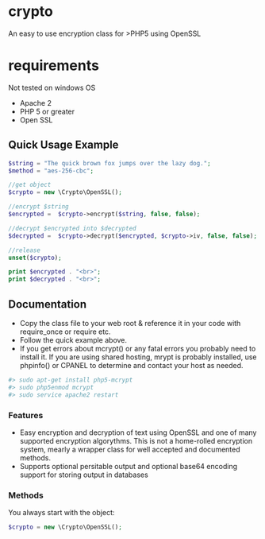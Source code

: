 # crypto
An easy to use encryption class for >PHP5 using OpenSSL

# requirements
Not tested on windows OS
* Apache 2
* PHP 5 or greater
* Open SSL 

## Quick Usage Example

```php
$string = "The quick brown fox jumps over the lazy dog.";
$method = "aes-256-cbc";

//get object
$crypto = new \Crypto\OpenSSL(); 

//encrypt $string
$encrypted =  $crypto->encrypt($string, false, false);

//decrypt $encrypted into $decrypted
$decrypted =  $crypto->decrypt($encrypted, $crypto->iv, false, false); 

//release
unset($crypto);

print $encrypted . "<br>";
print $decrypted . "<br>";
```

## Documentation 

* Copy the class file to your web root & reference it in your code with require_once or require etc.
* Follow the quick example above.
* If you get errors about mcrypt() or any fatal errors you probably need to install it. If you are using shared hosting, mrypt is probably installed, use phpinfo() or CPANEL to determine and contact your host as needed.

```bash
#> sudo apt-get install php5-mcrypt 
#> sudo php5enmod mcrypt
#> sudo service apache2 restart
```

### Features

* Easy encryption and decryption of text using OpenSSL and one of many supported encryption algorythms. This is not a home-rolled encryption system, mearly a wrapper class for well accepted and documented methods.
* Supports optional persitable output and optional base64 encoding support for storing output in databases

### Methods

You always start with the object:
```php 
$crypto = new \Crypto\OpenSSL();
```









